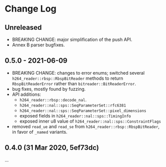 # Change Log

## Unreleased

*   BREAKING CHANGE: major simplification of the push API.
*   Annex B parser bugfixes.

## 0.5.0 - 2021-06-09

*   BREAKING CHANGE: changes to error enums; switched several
    `h264_reader::rbsp::RbspBitReader` methods to return `RbspBitReaderError`
    rather than `bitreader::BitReaderError`.
*   bug fixes, mostly found by fuzzing.
*   API additions:
    *   `h264_reader::rbsp::decode_nal`.
    *   `h264_reader::nal::sps::SeqParameterSet::rfc6381`
    *   `h264_reader::nal::sps::SeqParameterSet::pixel_dimensions`
    *   exposed fields in `h264_reader::nal::sps::TimingInfo`
    *   exposed inner u8 value of `h264_reader::nal::sps::ConstraintFlags`
*   removed `read_ue` and `read_se` from
    `h264_reader::rbsp::RbspBitReader`, in favor of `_named` variants.

## 0.4.0 (31 Mar 2020, 5ef73dc)

...
